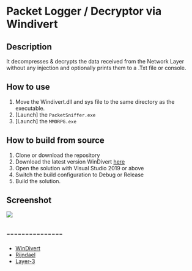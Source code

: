 # Packet Logger / Decryptor via Windivert

## Description
It decompresses & decrypts the data received from the Network Layer 
without any injection and optionally prints them to a .Txt file or console.

## How to use

1. Move the Windivert.dll and sys file to the same directory as the executable.
2. [Launch] the `PacketSniffer.exe`
3. [Launch] the `MMORPG.exe`

## How to build from source
1. Clone or download the repository
2. Download the latest version WinDivert [here](https://github.com/basil00/Divert/releases/tag/v2.2.0)
3. Open the solution with Visual Studio 2019 or above
4. Switch the build configuration to Debug or Release
5. Build the solution.

## Screenshot
![](screenshots/ss.gif)

## ---------------
- [WinDivert](https://reqrypt.org/windivert.html)
- [Rijndael](https://en.wikipedia.org/wiki/Advanced_Encryption_Standard)
- [Layer-3](https://en.wikipedia.org/wiki/Network_layer)
